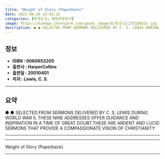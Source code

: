 ```yaml
---
title: "Weight of Glory (Paperback)"
date: 2021-08-20 13:55:15
categories: [외국도서, 해외주문원서]
image: https://bimage.interpark.com/goods_image/8/9/5/2/17518952s.jpg
description: ● ● SELECTED FROM SERMONS DELIVERED BY C. S. LEWIS DURING WORLD WAR II, THESE NINE ADDRESSES OFFER GUIDANCE AND INSPIRATION IN A TIME OF GREAT DOUBT.THESE ARE
---
```


## **정보**

- **ISBN : 0060653205**
- **출판사 : HarperCollins**
- **출판일 : 20010401**
- **저자 : Lewis, C. S.**

------



## **요약**

●  ●  SELECTED FROM SERMONS DELIVERED BY C. S. LEWIS DURING WORLD WAR II, THESE NINE ADDRESSES OFFER GUIDANCE AND INSPIRATION IN A TIME OF GREAT DOUBT.THESE ARE ARDENT AND LUCID SERMONS THAT PROVIDE A COMPASSIONATE VISION OF CHRISTIANITY.

------



------


Weight of Glory (Paperback) 

------


